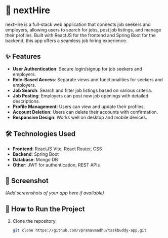 # 🚀 nextHire

nextHire is a full-stack web application that connects job seekers and employers, allowing users to search for jobs, post job listings, and manage their profiles. Built with ReactJS for the frontend and Spring Boot for the backend, this app offers a seamless job hiring experience.

## ✨ Features

- **User Authentication**: Secure login/signup for job seekers and employers.
- **Role-Based Access**: Separate views and functionalities for seekers and employers.
- **Job Search**: Search and filter job listings based on various criteria.
- **Job Posting**: Employers can post new job openings with detailed descriptions.
- **Profile Management**: Users can view and update their profiles.
- **Account Deletion**: Users can delete their accounts with confirmation.
- **Responsive Design**: Works well on desktop and mobile devices.

## 🛠️ Technologies Used

- **Frontend**: ReactJS Vite, React Router, CSS
- **Backend**: Spring Boot
- **Database**: Mongo DB
- **Other**: JWT for authentication, REST APIs

## 📸 Screenshot

*(Add screenshots of your app here if available)*

## 🚀 How to Run the Project

1. Clone the repository:
   ```bash
   git clone https://github.com/vpranavmadhu/taskbuddy-app.git

